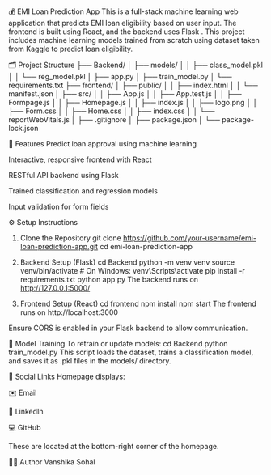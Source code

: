 💰 EMI Loan Prediction App
This is a full-stack machine learning web application that predicts EMI loan eligibility based on user input. 
The frontend is built using React, and the backend uses Flask .
This project includes machine learning models trained from scratch using  dataset taken from Kaggle to predict loan eligibility.

🗂 Project Structure
├── Backend/
│   ├── models/
│   │   ├── class_model.pkl
│   │   └── reg_model.pkl
│   ├── app.py
│   ├── train_model.py
│   └── requirements.txt
├── frontend/
│   ├── public/
│   │   ├── index.html
│   │   └── manifest.json
│   ├── src/
│   │   ├── App.js
│   │   ├── App.test.js
│   │   ├── Formpage.js
│   │   ├── Homepage.js
│   │   ├── index.js
│   │   ├── logo.png
│   │   ├── Form.css
│   │   ├── Home.css
│   │   ├── index.css
│   │   └── reportWebVitals.js
│   ├── .gitignore
│   ├── package.json
│   └── package-lock.json

🚀 Features
Predict loan approval using machine learning

Interactive, responsive frontend with React

RESTful API backend using Flask

Trained classification and regression models

Input validation for form fields


⚙️ Setup Instructions

1. Clone the Repository
git clone https://github.com/your-username/emi-loan-prediction-app.git
cd emi-loan-prediction-app

2. Backend Setup (Flask)
cd Backend
python -m venv venv
source venv/bin/activate      # On Windows: venv\Scripts\activate
pip install -r requirements.txt
python app.py
The backend runs on http://127.0.0.1:5000/

3. Frontend Setup (React)
cd frontend
npm install
npm start
The frontend runs on http://localhost:3000

Ensure CORS is enabled in your Flask backend to allow communication.

🧠 Model Training
To retrain or update models:
cd Backend
python train_model.py
This script loads the dataset, trains a classification model, and saves it as .pkl files in the models/ directory.

🔗 Social Links
Homepage displays:

✉️ Email

💼 LinkedIn

💻 GitHub

These are located at the bottom-right corner of the homepage.


🙋‍♀️ Author
Vanshika Sohal


